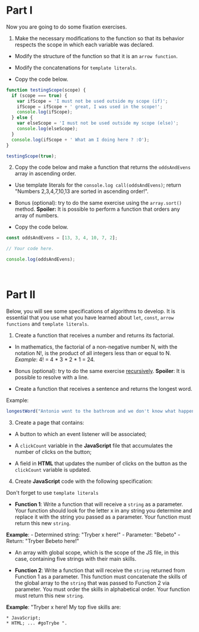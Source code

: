 # Part I

Now you are going to do some fixation exercises.

1. Make the necessary modifications to the function so that its behavior respects the scope in which each variable was declared.

* Modify the structure of the function so that it is an `arrow function`.

* Modify the concatenations for `template literals`.

* Copy the code below.

```js
function testingScope(scope) { 
  if (scope === true) { 
    var ifScope = 'I must not be used outside my scope (if)';
    ifScope = ifScope + ' great, I was used in the scope!';
    console.log(ifScope);
  } else {
    var elseScope = 'I must not be used outside my scope (else)';
    console.log(elseScope);
  }
  console.log(ifScope + ' What am I doing here ? :O');
}

testingScope(true);
```

2. Copy the code below and make a function that returns the `oddsAndEvens` array in ascending order.

* Use template literals for the `console.log call(oddsAndEvens)`; return "Numbers 2,3,4,7,10,13 are sorted in ascending order!".

* Bonus (optional): try to do the same exercise using the `array.sort()` method. 
**Spoiler:** It is possible to perform a function that orders any array of numbers.

* Copy the code below.

```js
const oddsAndEvens = [13, 3, 4, 10, 7, 2];

// Your code here.

console.log(oddsAndEvens);
```

<br>

# Part II

Below, you will see some specifications of algorithms to develop. It is essential that you use what you have learned about `let`, `const`, `arrow functions` and `template literals`.

1. Create a function that receives a number and returns its factorial.

- In mathematics, the factorial of a non-negative number N, with the notation N!, is the product of all integers less than or equal to N. *Example*: 4! = 4 * 3 * 2 * 1 = 24.

- Bonus (optional): try to do the same exercise [recursively](http://devfuria.com.br/logica-de-programacao/recursividade-fatorial/). **Spoiler**: It is possible to resolve with a line.

- Create a function that receives a sentence and returns the longest word.

Example:
```js
longestWord("Antonio went to the bathroom and we don't know what happened") // return 'bathroom', 'happened'
```

3. Create a page that contains:
- A button to which an event listener will be associated;

- A `clickCount` variable in the **JavaScript** file that accumulates the number of clicks on the button;

- A field in **HTML** that updates the number of clicks on the button as the `clickCount` variable is updated.

4. Create **JavaScript** code with the following specification:

Don't forget to use `template literals`

- **Function 1**: Write a function that will receive a `string` as a parameter. Your function should look for the letter x in any string you determine and replace it with the string you passed as a parameter. Your function must return this new `string`.

**Example**:
    - Determined string: "Tryber x here!"
    - Parameter: "Bebeto"
    - Return: "Tryber Bebeto here!"

- An array with global scope, which is the scope of the JS file, in this case, containing five strings with their main skills.

- **Function 2**: Write a function that will receive the `string` returned from Function 1 as a parameter. This function must concatenate the skills of the global array to the `string` that was passed to Function 2 via parameter. You must order the skills in alphabetical order. Your function must return this new `string`.

**Example**: "Tryber x here! My top five skills are:

    * JavaScript;
    * HTML; ... #goTrybe ".
